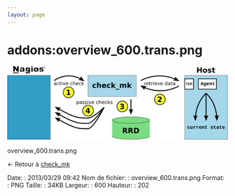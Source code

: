 ```yaml
---
layout: page
---
```


addons:overview\_600.trans.png
==============================

[![overview\_600.trans.png](../../assets/media/addons/overview_600.trans.png@cache=&w=600&h=202 "overview_600.trans.png")](../../assets/media/addons/overview_600.trans.png@cache= "Afficher le fichier original")

overview\_600.trans.png

← Retour à
[check\_mk](../../nagios/addons/check_mk/start.html "nagios:addons:check_mk:start")

Date:
:   2013/03/29 09:42
Nom de fichier:
:   overview\_600.trans.png
Format:
:   PNG
Taille:
:   34KB
Largeur:
:   600
Hauteur:
:   202

